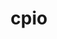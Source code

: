 ---
title: "cpio"
layout: cache
categories: [package, develop]
meta: {"compilers": ["gcc@11.4.0"], "num_specs": 4, "num_specs_by_stack": {"e4s": 4, "root": 4}, "oss": ["ubuntu22.04"], "platforms": ["linux"], "stacks": ["e4s", "root"], "targets": ["x86_64_v3"], "versions": ["2.15"]}
spec_details: [{"compiler": "gcc@11.4.0", "hash": "l6neyh7a3qm3ir426oafxgsd3tznjaok", "os": "ubuntu22.04", "platform": "linux", "size": "-", "stacks": ["e4s", "root"], "target": "x86_64_v3", "variants": ["build_system=autotools"], "versions": ["2.15"]}, {"compiler": "gcc@11.4.0", "hash": "qu2tkpg6v2oealhz4nqsluk5h4udaewe", "os": "ubuntu22.04", "platform": "linux", "size": "-", "stacks": ["e4s", "root"], "target": "x86_64_v3", "variants": ["build_system=autotools"], "versions": ["2.15"]}, {"compiler": "gcc@11.4.0", "hash": "ruutjcy6ucocecs7gogngfwzi4aqfjui", "os": "ubuntu22.04", "platform": "linux", "size": "-", "stacks": ["e4s", "root"], "target": "x86_64_v3", "variants": ["build_system=autotools"], "versions": ["2.15"]}, {"compiler": "gcc@11.4.0", "hash": "zi4yaq5zuenwduime4v6vfwo5cnxkx4g", "os": "ubuntu22.04", "platform": "linux", "size": "-", "stacks": ["e4s", "root"], "target": "x86_64_v3", "variants": ["build_system=autotools"], "versions": ["2.15"]}]
---